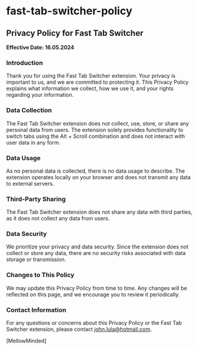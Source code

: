 # fast-tab-switcher-policy

## Privacy Policy for Fast Tab Switcher

**Effective Date: 16.05.2024**

### Introduction
Thank you for using the Fast Tab Switcher extension. Your privacy is important to us, and we are committed to protecting it. This Privacy Policy explains what information we collect, how we use it, and your rights regarding your information.

### Data Collection
The Fast Tab Switcher extension does not collect, use, store, or share any personal data from users. The extension solely provides functionality to switch tabs using the Alt + Scroll combination and does not interact with user data in any form.

### Data Usage
As no personal data is collected, there is no data usage to describe. The extension operates locally on your browser and does not transmit any data to external servers.

### Third-Party Sharing
The Fast Tab Switcher extension does not share any data with third parties, as it does not collect any data from users.

### Data Security
We prioritize your privacy and data security. Since the extension does not collect or store any data, there are no security risks associated with data storage or transmission.

### Changes to This Policy
We may update this Privacy Policy from time to time. Any changes will be reflected on this page, and we encourage you to review it periodically.

### Contact Information
For any questions or concerns about this Privacy Policy or the Fast Tab Switcher extension, please contact [john.lula@hotmail.com](mailto:john.lula@hotmail.com).

[MellowMinded]
